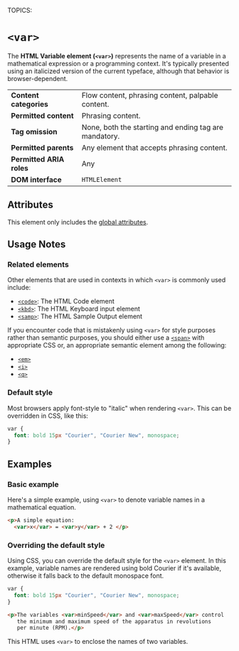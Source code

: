 TOPICS: <var>

# `<var>`

The **HTML Variable element (`<var>`)** represents the name of a variable in a mathematical
expression or a programming context. It's typically presented using an italicized version of the
current typeface, although that behavior is browser-dependent.

|  |  |
| :-- | :-- |
| **Content categories** | Flow content, phrasing content, palpable content.|
| **Permitted content** | Phrasing content.|
| **Tag omission** | None, both the starting and ending tag are mandatory.|
| **Permitted parents** | Any element that accepts phrasing content.|
| **Permitted ARIA roles** | Any |
| **DOM interface** | `HTMLElement` |

## Attributes

This element only includes the [global attributes](/en/webfrontend/HTML_Global_Attributes).

## Usage Notes

### Related elements

Other elements that are used in contexts in which `<var>` is commonly used include:

- [`<code>`](/en/webfrontend/<code>): The HTML Code element
- [`<kbd>`](/en/webfrontend/<kbd>): The HTML Keyboard input element
- [`<samp>`](/en/webfrontend/<samp>): The HTML Sample Output element

If you encounter code that is mistakenly using `<var>` for style purposes rather than semantic
purposes, you should either use a [`<span>`](/en/webfrontend/<span>) with appropriate CSS or,
an appropriate semantic element among the following:

- [`<em>`](/en/webfrontend/<em>)
- [`<i>`](/en/webfrontend/<i>)
- [`<q>`](/en/webfrontend/<q>)

### Default style

Most browsers apply font-style to "italic" when rendering `<var>`.
This can be overridden in CSS, like this:

```css
var {
  font: bold 15px "Courier", "Courier New", monospace;
}
```

## Examples

### Basic example

Here's a simple example, using `<var>` to denote variable names in a mathematical equation.

```html
<p>A simple equation:
  <var>x</var> = <var>y</var> + 2 </p>
```

### Overriding the default style

Using CSS, you can override the default style for the `<var>` element. In this example, variable
names are rendered using bold Courier if it's available, otherwise it
falls back to the default monospace font.

```css
var {
  font: bold 15px "Courier", "Courier New", monospace;
}
```

```html
<p>The variables <var>minSpeed</var> and <var>maxSpeed</var> control
   the minimum and maximum speed of the apparatus in revolutions
   per minute (RPM).</p>
```

This HTML uses `<var>` to enclose the names of two variables.
